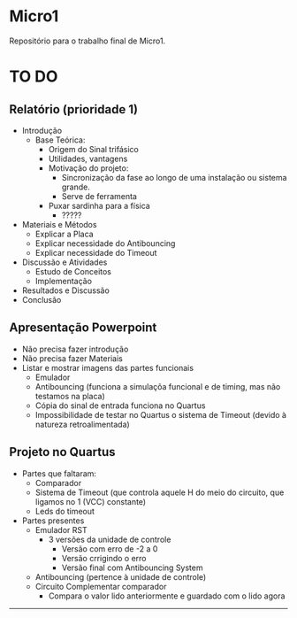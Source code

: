 # Micro1
Repositório para o trabalho final de Micro1.


# TO DO
## Relatório (prioridade 1)
* Introdução
	*	Base Teórica:
		* Origem do Sinal trifásico
		* Utilidades, vantagens
		* Motivação do projeto:
			- Sincronização da fase ao longo de uma instalação ou sistema grande.
			- Serve de ferramenta
		* Puxar sardinha para a física
			- ?????
* Materiais e Métodos
	* Explicar a Placa
	* Explicar necessidade do Antibouncing
	* Explicar necessidade do Timeout
* Discussão e Atividades
	* Estudo de Conceitos
	* Implementação
* Resultados e Discussão
* Conclusão

## Apresentação Powerpoint
* Não precisa fazer introdução
* Não precisa fazer Materiais
* Listar e mostrar imagens das partes funcionais
	* Emulador 
	* Antibouncing (funciona a simulaçõa funcional e de timing, mas não testamos na placa)
	* Cópia do sinal de entrada funciona no Quartus
	* Impossibilidade de testar no Quartus o sistema de Timeout (devido à natureza retroalimentada)
## Projeto no Quartus
* Partes que faltaram:
	* Comparador
	* Sistema de Timeout (que controla aquele H do meio do circuito, que ligamos no 1 (VCC) constante)
	* Leds do timeout
* Partes presentes
	* Emulador RST
		* 3 versões da unidade de controle
			- Versão com erro de  -2 a 0
			- Versão crrigindo o erro
			- Versão final com Antibouncing System
	* Antibouncing (pertence à unidade de controle)
	* Circuito Complementar comparador
		* Compara o valor lido anteriormente e guardado com o lido agora



_________________________________________

